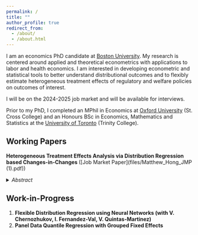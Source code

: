 ```yaml
---
permalink: /
title: ""
author_profile: true
redirect_from: 
  - /about/
  - /about.html
---
```


I am an economics PhD candidate at [Boston University](https://www.bu.edu/econ/). My research is centered around applied and theoretical econometrics with applications to labor and health economics. I am interested in developing econometric and statistical tools to better understand distributional outcomes and to flexibly estimate heterogeneous treatment effects of regulatory and welfare policies on outcomes of interest. 

I will be on the 2024-2025 job market and will be available for interviews.

Prior to my PhD, I completed an MPhil in Economics at [Oxford University](https://www.economics.ox.ac.uk) (St. Cross College) and an Honours BSc in Economics, Mathematics and Statistics at the [University of Toronto](https://www.economics.utoronto.ca) (Trinity College).

## Working Papers

<b> Heterogeneous Treatment Effects Analysis via Distribution Regression based Changes-in-Changes </b> ([Job Market Paper](files/Matthew_Hong_JMP (1).pdf))

<details>
<summary markdown='span'>
<span style="cursor:pointer"> <i> Abstract </i></span>
</summary>
<br>
<small> The changes-in-changes method, developed by Athey and Imbens (2006), is a powerful tool for identifying the distributional effects of a policy intervention, allowing for endogenous treatment assignment and full counterfactual distribution identification. However, challenges with incorporating control variables to address concerns akin to differential parallel trends in the difference-in-differences literature persist. In this paper, I propose a semiparametric approach to changes-in-changes based on distribution regression that can flexibly account for observed confounders. This approach can be applied to continuous and/or discrete outcome variables. I derive functional central limit theorems for the distribution regression based changes-in-changes estimator and for functionals thereof. These include unconditional distributional and quantile treatment effects. Bootstrap validity result is also provided for conducting inference in practice. Lastly, I apply the approach to study the heterogeneous effects of Earned Income Tax Credit on infant weights and find that the policy had higher concentrated benefits for lower birth weights and more muted effects across the birth weight distribution than previously reported. </small>

</details>

## Work-in-Progress

1. <b> Flexible Distribution Regression using Neural Networks (with V. Chernozhukov, I. Fernandez-Val, V. Quintas-Martinez) </b>
1. <b> Panel Data Quantile Regression with Grouped Fixed Effects </b>
